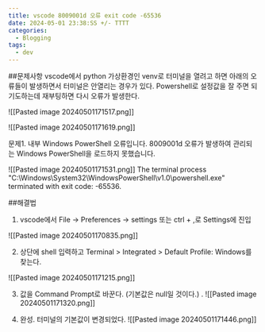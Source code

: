 ```yaml
---
title: vscode 8009001d 오류 exit code -65536
date: 2024-05-01 23:38:SS +/- TTTT
categories:
  - Blogging
tags:
  - dev
---
```




##문제사항
vscode에서 python 가상환경인 venv로 터미널을 열려고 하면 아래의 오류들이 발생하면서 터미널은 안열리는 경우가 있다. Powershell로 설정값을 잘 주면 되기도하는데 재부팅하면 다시 오류가 발생한다.

![[Pasted image 20240501171517.png]]


![[Pasted image 20240501171619.png]]

문제1. 내부 Windows PowerShell 오류입니다. 8009001d 오류가 발생하여 관리되는 Windows PowerShell을 로드하지 못했습니다.





![[Pasted image 20240501171531.png]]
The terminal process "C:\Windows\System32\WindowsPowerShell\v1.0\powershell.exe" terminated with exit code: -65536.




##해결법


1. vscode에서 File → Preferences → settings 또는 ctrl + ,로 Settings에 진입

 ![[Pasted image 20240501170835.png]]
 
 
 
 
2. 상단에 shell 입력하고 Terminal > Integrated > Default Profile: Windows를 찾는다.



![[Pasted image 20240501171215.png]]



3. 값을 Command Prompt로 바꾼다. (기본값은 null일 것이다.)
. ![[Pasted image 20240501171320.png]]

4. 완성. 터미널의 기본값이 변경되었다.
![[Pasted image 20240501171446.png]]


